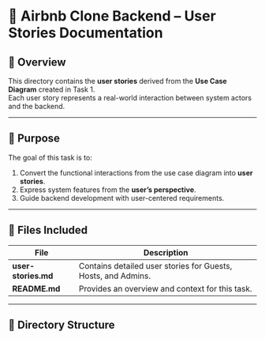 # 📘 Airbnb Clone Backend – User Stories Documentation

## 📍 Overview
This directory contains the **user stories** derived from the **Use Case Diagram** created in Task 1.  
Each user story represents a real-world interaction between system actors and the backend.

---

## 🧩 Purpose
The goal of this task is to:
1. Convert the functional interactions from the use case diagram into **user stories**.  
2. Express system features from the **user’s perspective**.  
3. Guide backend development with user-centered requirements.

---

## 🧱 Files Included
| File | Description |
|------|--------------|
| **user-stories.md** | Contains detailed user stories for Guests, Hosts, and Admins. |
| **README.md** | Provides an overview and context for this task. |

---

## 🧭 Directory Structure
